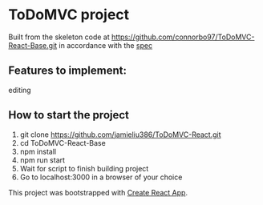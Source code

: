 # ToDoMVC project
Built from the skeleton code at https://github.com/connorbo97/ToDoMVC-React-Base.git
in accordance with the [spec](https://github.com/tastejs/todomvc/blob/master/app-spec.md#functionality)

## Features to implement:
editing

## How to start the project
1. git clone https://github.com/jamieliu386/ToDoMVC-React.git
2. cd ToDoMVC-React-Base
3. npm install
4. npm run start
5. Wait for script to finish building project
6. Go to localhost:3000 in a browser of your choice

This project was bootstrapped with [Create React App](https://github.com/facebookincubator/create-react-app).
